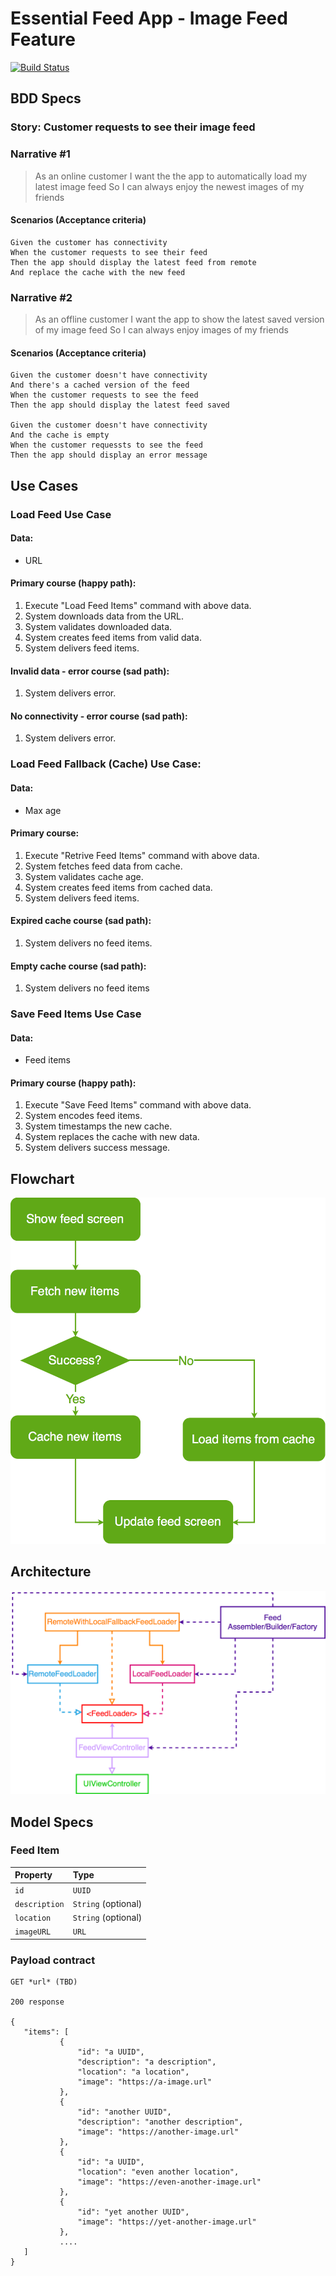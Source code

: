 
# Essential Feed App - Image Feed Feature

[![Build Status](https://www.travis-ci.com/Rahul-Thengadi/essential-feed-case-study.svg?branch=master)](https://www.travis-ci.com/Rahul-Thengadi/essential-feed-case-study)

## BDD Specs

### Story: Customer requests to see their image feed

### Narrative #1

> As an online customer
I want the the app to automatically load my latest image feed
So I can always enjoy the newest images of my friends

#### Scenarios (Acceptance criteria)

```
Given the customer has connectivity
When the customer requests to see their feed
Then the app should display the latest feed from remote
And replace the cache with the new feed
```
 ### Narrative #2
 
 > As an offline customer
 I want the app to show the latest saved version of my image feed
 So I can always enjoy images of my friends
 
 #### Scenarios (Acceptance criteria)
 
 ```
 Given the customer doesn't have connectivity
 And there's a cached version of the feed
 When the customer requests to see the feed
 Then the app should display the latest feed saved
 
 Given the customer doesn't have connectivity
 And the cache is empty
 When the customer requessts to see the feed
 Then the app should display an error message
 ```
 
 ## Use Cases
 
 ### Load Feed Use Case
 
 #### Data:
 - URL
 
 #### Primary course (happy path):
 1. Execute "Load Feed Items" command with above data.
 2. System downloads data from the URL.
 3. System validates downloaded data.
 4. System creates feed items from valid data.
 5. System delivers feed items.
 
 #### Invalid data - error course (sad path):
 1. System delivers error.
 
 #### No connectivity - error course (sad path):
 1. System delivers error.
 
 ### Load Feed Fallback (Cache) Use Case:
 
 #### Data:
 - Max age
 
 #### Primary course:
 1. Execute "Retrive Feed Items" command with above data.
 2. System fetches feed data from cache.
 3. System validates cache age.
 4. System creates feed items from cached data.
 5. System delivers feed items.
 
 #### Expired cache course (sad path):
 1. System delivers no feed items.
 
 #### Empty cache course (sad path):
 1. System delivers no feed items
 
 
 ### Save Feed Items Use Case
 
 #### Data:
 - Feed items
 
 #### Primary course (happy path):
 1. Execute "Save Feed Items" command with above data.
 2. System encodes feed items.
 3. System timestamps the new cache.
 4. System replaces the cache with new data.
 5. System delivers success message.
 
 ## Flowchart
 
 ![Feed Loading Feature](feed_flowchart.png)
 
 ## Architecture
 
 ![Feed Loading Feature](feed_architecture.png)
 
 ## Model Specs
 
 ### Feed Item
 
 | Property | Type |
 |:--------|:-----------|
 | `id` | `UUID` |
 | `description` | `String` (optional) |
 | `location` | `String` (optional) |
 | `imageURL` | `URL` |
 
 ### Payload contract
 
 ```
 GET *url* (TBD)
 
 200 response
 
 {
    "items": [
            {
                "id": "a UUID",
                "description": "a description",
                "location": "a location",
                "image": "https://a-image.url"
            },
            {
                "id": "another UUID",
                "description": "another description",
                "image": "https://another-image.url"
            },
            {
                "id": "a UUID",
                "location": "even another location",
                "image": "https://even-another-image.url"
            },
            {
                "id": "yet another UUID",
                "image": "https://yet-another-image.url"
            },
            ....
    ]
 }
 ```
